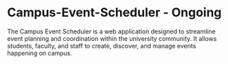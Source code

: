 # Campus-Event-Scheduler - Ongoing
The Campus Event Scheduler is a web application designed to streamline event planning and coordination within the university community. It allows students, faculty, and staff to create, discover, and manage events happening on campus.
